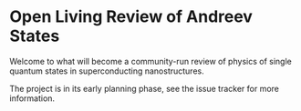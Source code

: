 # Open Living Review of Andreev States

Welcome to what will become a community-run review of physics of single quantum states in superconducting nanostructures.

The project is in its early planning phase, see the issue tracker for more information.
